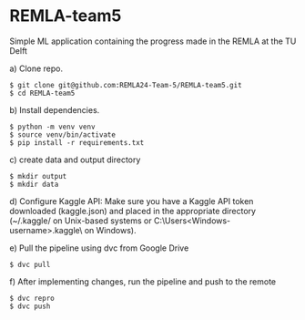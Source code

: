 # REMLA-team5
Simple ML application containing the progress made in the REMLA at the TU Delft

a) Clone repo.

```
$ git clone git@github.com:REMLA24-Team-5/REMLA-team5.git
$ cd REMLA-team5
```

b) Install dependencies.

```
$ python -m venv venv
$ source venv/bin/activate
$ pip install -r requirements.txt
```

c) create data and output directory

```
$ mkdir output
$ mkdir data
```

d) Configure Kaggle API: Make sure you have a Kaggle API token downloaded (kaggle.json) and placed in the appropriate directory (~/.kaggle/ on Unix-based systems or C:\Users\<Windows-username>\.kaggle\ on Windows).

e) Pull the pipeline using dvc from Google Drive

```
$ dvc pull
```

f) After implementing changes, run the pipeline and push to the remote

```
$ dvc repro
$ dvc push
```